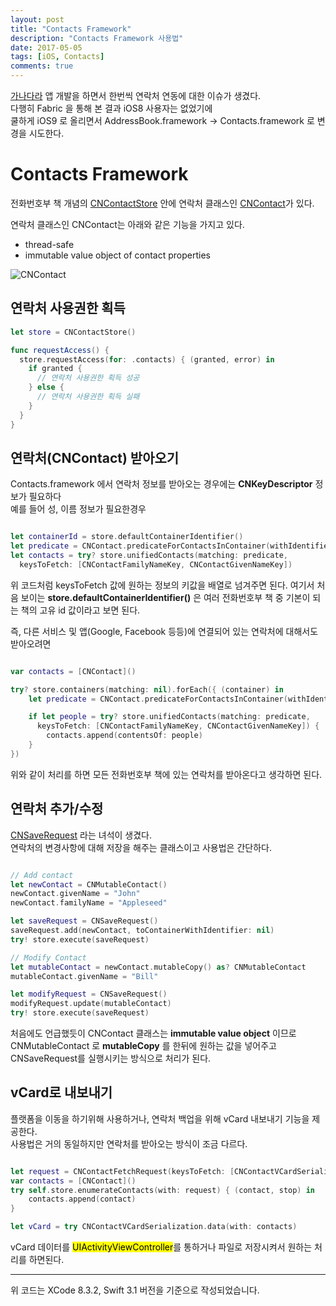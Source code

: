 ```yaml
---
layout: post
title: "Contacts Framework"
description: "Contacts Framework 사용법"
date: 2017-05-05
tags: [iOS, Contacts]
comments: true
---
```


[가나다라](https://itunes.apple.com/app/id509879186) 앱 개발을 하면서 한번씩 연락처 연동에 대한 이슈가 생겼다.  
다행히 Fabric 을 통해 본 결과 iOS8 사용자는 없었기에  
쿨하게 iOS9 로 올리면서 AddressBook.framework -> Contacts.framework 로 변경을 시도한다.  

# Contacts Framework

전화번호부 책 개념의 [CNContactStore](https://developer.apple.com/reference/contacts/cncontactstore) 안에 연락처 클래스인 [CNContact](https://developer.apple.com/reference/contacts/cncontact)가 있다.  

연락처 클래스인 CNContact는 아래와 같은 기능을 가지고 있다.  
* thread-safe
* immutable value object of contact properties

![CNContact](https://docs-assets.developer.apple.com/published/b8e77913b1/14ac15c8-1221-44a6-aaa3-061a4fc54d80.png)

## 연락처 사용권한 획득

```swift
let store = CNContactStore()

func requestAccess() {
  store.requestAccess(for: .contacts) { (granted, error) in
    if granted {
      // 연락처 사용권한 획득 성공
    } else {
      // 연락처 사용권한 획득 실패
    }
  }
}
```

## 연락처(CNContact) 받아오기

Contacts.framework 에서 연락처 정보를 받아오는 경우에는 **CNKeyDescriptor** 정보가 필요하다  
예를 들어 성, 이름 정보가 필요한경우  

```swift

let containerId = store.defaultContainerIdentifier()
let predicate = CNContact.predicateForContactsInContainer(withIdentifier: containerId)
let contacts = try? store.unifiedContacts(matching: predicate,
  keysToFetch: [CNContactFamilyNameKey, CNContactGivenNameKey])

```

위 코드처럼 keysToFetch 값에 원하는 정보의 키값을 배열로 넘겨주면 된다.
여기서 처음 보이는 **store.defaultContainerIdentifier()** 은 여러 전화번호부 책 중 기본이 되는 책의 고유 id 값이라고 보면 된다.  

즉, 다른 서비스 및 앱(Google, Facebook 등등)에 연결되어 있는 연락처에 대해서도 받아오려면

```swift

var contacts = [CNContact]()

try? store.containers(matching: nil).forEach({ (container) in
    let predicate = CNContact.predicateForContactsInContainer(withIdentifier: container.identifier)

    if let people = try? store.unifiedContacts(matching: predicate,
      keysToFetch: [CNContactFamilyNameKey, CNContactGivenNameKey]) {
        contacts.append(contentsOf: people)
    }
})

```

위와 같이 처리를 하면 모든 전화번호부 책에 있는 연락처를 받아온다고 생각하면 된다.  


## 연락처 추가/수정

[CNSaveRequest](https://developer.apple.com/reference/contacts/cnsaverequest) 라는 녀석이 생겼다.  
연락처의 변경사항에 대해 저장을 해주는 클래스이고 사용법은 간단하다.

```swift

// Add contact
let newContact = CNMutableContact()
newContact.givenName = "John"
newContact.familyName = "Appleseed"

let saveRequest = CNSaveRequest()
saveRequest.add(newContact, toContainerWithIdentifier: nil)
try! store.execute(saveRequest)

// Modify Contact
let mutableContact = newContact.mutableCopy() as? CNMutableContact
mutableContact.givenName = "Bill"

let modifyRequest = CNSaveRequest()
modifyRequest.update(mutableContact)
try! store.execute(saveRequest)

```

처음에도 언급했듯이 CNContact 클래스는 **immutable value object** 이므로  
CNMutableContact 로 **mutableCopy** 를 한뒤에 원하는 값을 넣어주고  
CNSaveRequest를 실행시키는 방식으로 처리가 된다.

## vCard로 내보내기

플랫폼을 이동을 하기위해 사용하거나, 연락처 백업을 위해 vCard 내보내기 기능을 제공한다.  
사용법은 거의 동일하지만 연락처를 받아오는 방식이 조금 다르다.  

```swift

let request = CNContactFetchRequest(keysToFetch: [CNContactVCardSerialization.descriptorForRequiredKeys()])
var contacts = [CNContact]()
try self.store.enumerateContacts(with: request) { (contact, stop) in
    contacts.append(contact)
}

let vCard = try CNContactVCardSerialization.data(with: contacts)

```

vCard 데이터를 <mark>UIActivityViewController</mark>를 통하거나 파일로 저장시켜서 원하는 처리를 하면된다.

<hr/>
위 코드는 XCode 8.3.2, Swift 3.1 버전을 기준으로 작성되었습니다.
